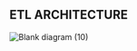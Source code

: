## ETL ARCHITECTURE
![Blank diagram (10)](https://github.com/PHIDELIST/AWS-CDK-micro-ETL-pipeline/assets/64526896/b2e2866c-ab7d-40eb-9eee-7cf61f53d582)
